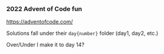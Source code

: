 ### 2022 Advent of Code fun
https://adventofcode.com/  

Solutions fall under their `day{number}` folder (day1, day2, etc.)  

Over/Under I make it to day 14?
